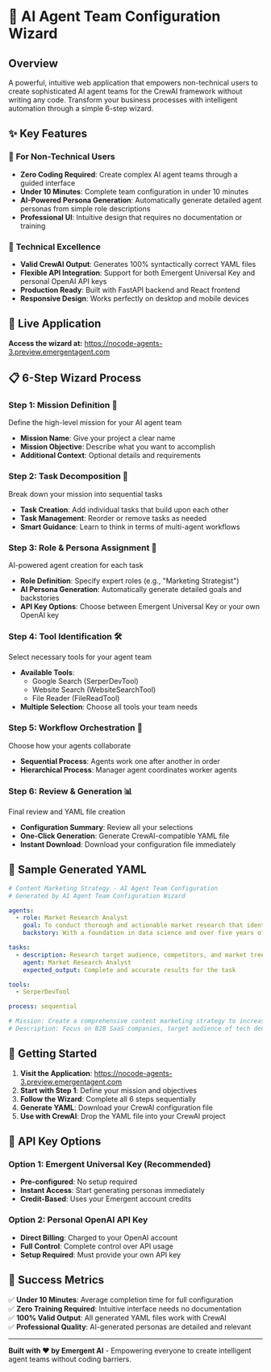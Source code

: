 # 🤖 AI Agent Team Configuration Wizard

## Overview

A powerful, intuitive web application that empowers non-technical users to create sophisticated AI agent teams for the CrewAI framework without writing any code. Transform your business processes with intelligent automation through a simple 6-step wizard.

## ✨ Key Features

### 🎯 **For Non-Technical Users**
- **Zero Coding Required**: Create complex AI agent teams through a guided interface
- **Under 10 Minutes**: Complete team configuration in under 10 minutes
- **AI-Powered Persona Generation**: Automatically generate detailed agent personas from simple role descriptions
- **Professional UI**: Intuitive design that requires no documentation or training

### 🔧 **Technical Excellence**
- **Valid CrewAI Output**: Generates 100% syntactically correct YAML files
- **Flexible API Integration**: Support for both Emergent Universal Key and personal OpenAI API keys
- **Production Ready**: Built with FastAPI backend and React frontend
- **Responsive Design**: Works perfectly on desktop and mobile devices

## 🚀 Live Application

**Access the wizard at:** https://nocode-agents-3.preview.emergentagent.com

## 📋 6-Step Wizard Process

### Step 1: Mission Definition 🎯
Define the high-level mission for your AI agent team
- **Mission Name**: Give your project a clear name
- **Mission Objective**: Describe what you want to accomplish
- **Additional Context**: Optional details and requirements

### Step 2: Task Decomposition 📝
Break down your mission into sequential tasks
- **Task Creation**: Add individual tasks that build upon each other
- **Task Management**: Reorder or remove tasks as needed
- **Smart Guidance**: Learn to think in terms of multi-agent workflows

### Step 3: Role & Persona Assignment 🤖
AI-powered agent creation for each task
- **Role Definition**: Specify expert roles (e.g., "Marketing Strategist")
- **AI Persona Generation**: Automatically generate detailed goals and backstories
- **API Key Options**: Choose between Emergent Universal Key or your own OpenAI key

### Step 4: Tool Identification 🛠️
Select necessary tools for your agent team
- **Available Tools**:
  - Google Search (SerperDevTool)
  - Website Search (WebsiteSearchTool)  
  - File Reader (FileReadTool)
- **Multiple Selection**: Choose all tools your team needs

### Step 5: Workflow Orchestration 🔄
Choose how your agents collaborate
- **Sequential Process**: Agents work one after another in order
- **Hierarchical Process**: Manager agent coordinates worker agents

### Step 6: Review & Generation 📊
Final review and YAML file creation
- **Configuration Summary**: Review all your selections
- **One-Click Generation**: Generate CrewAI-compatible YAML file
- **Instant Download**: Download your configuration file immediately

## 🎨 Sample Generated YAML

```yaml
# Content Marketing Strategy - AI Agent Team Configuration
# Generated by AI Agent Team Configuration Wizard

agents:
  - role: Market Research Analyst
    goal: To conduct thorough and actionable market research that identifies the target audience's preferences and behaviors while analyzing competitor strategies to provide valuable insights that drive informed business decisions.
    backstory: With a foundation in data science and over five years of experience in market analysis, this AI agent has successfully collaborated with diverse businesses to uncover market trends and consumer insights.

tasks:
  - description: Research target audience, competitors, and market trends
    agent: Market Research Analyst
    expected_output: Complete and accurate results for the task

tools:
  - SerperDevTool

process: sequential

# Mission: Create a comprehensive content marketing strategy to increase brand awareness
# Description: Focus on B2B SaaS companies, target audience of tech decision makers
```

## 🚀 Getting Started

1. **Visit the Application**: https://nocode-agents-3.preview.emergentagent.com
2. **Start with Step 1**: Define your mission and objectives
3. **Follow the Wizard**: Complete all 6 steps sequentially
4. **Generate YAML**: Download your CrewAI configuration file
5. **Use with CrewAI**: Drop the YAML file into your CrewAI project

## 🔑 API Key Options

### Option 1: Emergent Universal Key (Recommended)
- **Pre-configured**: No setup required
- **Instant Access**: Start generating personas immediately
- **Credit-Based**: Uses your Emergent account credits

### Option 2: Personal OpenAI API Key
- **Direct Billing**: Charged to your OpenAI account
- **Full Control**: Complete control over API usage
- **Setup Required**: Must provide your own API key

## 🎯 Success Metrics

✅ **Under 10 Minutes**: Average completion time for full configuration  
✅ **Zero Training Required**: Intuitive interface needs no documentation  
✅ **100% Valid Output**: All generated YAML files work with CrewAI  
✅ **Professional Quality**: AI-generated personas are detailed and relevant  

---

**Built with ❤️ by Emergent AI** - Empowering everyone to create intelligent agent teams without coding barriers.
